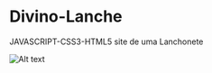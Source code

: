 # Divino-Lanche
JAVASCRIPT-CSS3-HTML5 site de uma Lanchonete

![Alt text](<2023-07-06 17-00-12 (1).gif>)